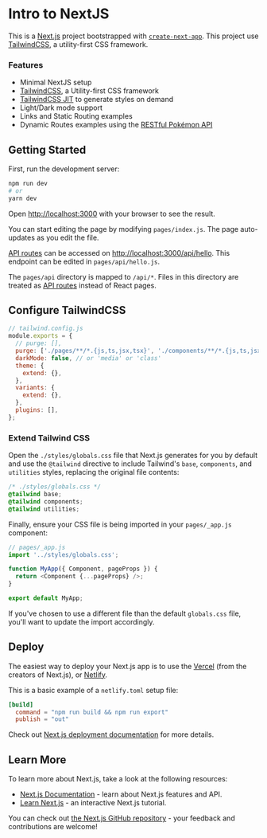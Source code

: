 # Intro to NextJS

This is a [Next.js](https://nextjs.org/) project bootstrapped with [`create-next-app`](https://github.com/vercel/next.js/tree/canary/packages/create-next-app). This project use [TailwindCSS](https://tailwindcss.com/), a utility-first CSS framework.

### Features

- Minimal NextJS setup
- [TailwindCSS](https://tailwindcss.com/), a Utility-first CSS framework
- [TailwindCSS JIT](https://github.com/tailwindlabs/tailwindcss-jit) to generate styles on demand
- Light/Dark mode support
- Links and Static Routing examples
- Dynamic Routes examples using the [RESTful Pokémon API](https://pokeapi.co/)

## Getting Started

First, run the development server:

```bash
npm run dev
# or
yarn dev
```

Open [http://localhost:3000](http://localhost:3000) with your browser to see the result.

You can start editing the page by modifying `pages/index.js`. The page auto-updates as you edit the file.

[API routes](https://nextjs.org/docs/api-routes/introduction) can be accessed on [http://localhost:3000/api/hello](http://localhost:3000/api/hello). This endpoint can be edited in `pages/api/hello.js`.

The `pages/api` directory is mapped to `/api/*`. Files in this directory are treated as [API routes](https://nextjs.org/docs/api-routes/introduction) instead of React pages.

## Configure TailwindCSS

```js
// tailwind.config.js
module.exports = {
  // purge: [],
  purge: ['./pages/**/*.{js,ts,jsx,tsx}', './components/**/*.{js,ts,jsx,tsx}'], // remove unused styles in production
  darkMode: false, // or 'media' or 'class'
  theme: {
    extend: {},
  },
  variants: {
    extend: {},
  },
  plugins: [],
};
```

### Extend Tailwind CSS

Open the `./styles/globals.css` file that Next.js generates for you by default and use the `@tailwind` directive to include Tailwind's `base`, `components`, and `utilities` styles, replacing the original file contents:

```css
/* ./styles/globals.css */
@tailwind base;
@tailwind components;
@tailwind utilities;
```

Finally, ensure your CSS file is being imported in your `pages/_app.js` component:

```js
// pages/_app.js
import '../styles/globals.css';

function MyApp({ Component, pageProps }) {
  return <Component {...pageProps} />;
}

export default MyApp;
```

If you've chosen to use a different file than the default `globals.css` file, you'll want to update the import accordingly.

## Deploy

The easiest way to deploy your Next.js app is to use the [Vercel](https://vercel.com) (from the creators of Next.js), or [Netlify](https://netlify.com).

This is a basic example of a `netlify.toml` setup file:

```toml
[build]
  command = "npm run build && npm run export"
  publish = "out"
```

Check out [Next.js deployment documentation](https://nextjs.org/docs/deployment) for more details.

## Learn More

To learn more about Next.js, take a look at the following resources:

- [Next.js Documentation](https://nextjs.org/docs) - learn about Next.js features and API.
- [Learn Next.js](https://nextjs.org/learn) - an interactive Next.js tutorial.

You can check out [the Next.js GitHub repository](https://github.com/vercel/next.js/) - your feedback and contributions are welcome!
